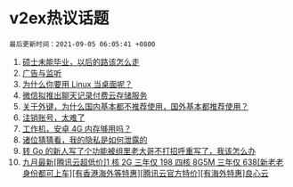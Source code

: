 # v2ex热议话题

`最后更新时间：2021-09-05 06:05:41 +0800`

1. [硕士未能毕业，以后的路该怎么走](https://www.v2ex.com/t/799819)
1. [广告与监听](https://www.v2ex.com/t/799831)
1. [为什么你要用 Linux 当桌面呢？](https://www.v2ex.com/t/799886)
1. [微信拟推出聊天记录付费云存储服务](https://www.v2ex.com/t/799839)
1. [关于外键，为什么国内基本都不推荐使用，国外基本都推荐使用？](https://www.v2ex.com/t/799876)
1. [注销账号，太难了](https://www.v2ex.com/t/799827)
1. [工作机，安卓 4G 内存够用吗？](https://www.v2ex.com/t/799793)
1. [诸位猜猜看，我的隐私是如何泄露的](https://www.v2ex.com/t/799868)
1. [转 Go 的新人写了个功能被组里老大哥不打招呼重写了，我该怎么办](https://www.v2ex.com/t/799838)
1. [九月最新[腾讯云超低价]1 核 2G 三年仅 198 四核 8G5M 三年仅 638[新老老身份都可上车][有香港海外等特惠][腾讯云官方特价][有海外特惠]良心云](https://www.v2ex.com/t/799795)

